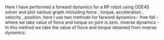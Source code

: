 Here I have performed a forward dynamics for a RP robot using ODE45 solver and plot various graph inlcluding force , torque, acceleration , velocity , position.
here I use two methods for farword dynamics:-
free fall - where we take value of force and torque on joint is zero.
inverse dynamics - In this method we take the value of force and torque obtained from inverse dynamics.
